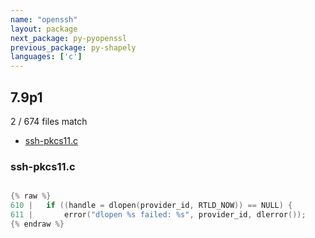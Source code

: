 ```yaml
---
name: "openssh"
layout: package
next_package: py-pyopenssl
previous_package: py-shapely
languages: ['c']
---
```

## 7.9p1
2 / 674 files match

 - [ssh-pkcs11.c](#ssh-pkcs11c)

### ssh-pkcs11.c

```c

{% raw %}
610 | 	if ((handle = dlopen(provider_id, RTLD_NOW)) == NULL) {
611 | 		error("dlopen %s failed: %s", provider_id, dlerror());
{% endraw %}

```